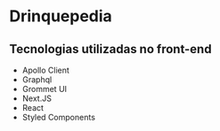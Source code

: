 # Drinquepedia

## Tecnologias utilizadas no front-end

- Apollo Client
- Graphql
- Grommet UI
- Next.JS
- React
- Styled Components
